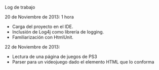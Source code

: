 Log de trabajo

20 de Noviembre de 2013: 1 hora

* Carga del proyecto en el IDE.
* Inclusión de Log4j como librería de logging.
* Familiarización con HtmlUnit.

22 de Noviembre de 2013:

* Lectura de una página de juegos de PS3
* Parser para un videojuego dado el elemento HTML que lo conforma